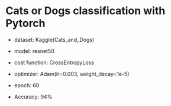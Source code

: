 # Cats or Dogs classification with Pytorch

* dataset: Kaggle(Cats_and_Dogs)
* model: resnet50
* cost function: CrossEntropyLoss
* optimizer: Adam(lr=0.003, weight_decay=1e-5)

* epoch: 60
* Accuracy: 94%
